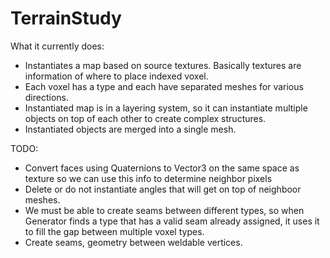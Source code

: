 # TerrainStudy

What it currently does:
* Instantiates a map based on source textures. Basically textures are information of where to place indexed voxel.
* Each voxel has a type and each have separated meshes for various directions.
* Instantiated map is in a layering system, so it can instantiate multiple objects on top of each other to create complex structures.
* Instantiated objects are merged into a single mesh.

TODO:

* Convert faces using Quaternions to Vector3 on the same space as texture so we can use this info to determine neighbor pixels
* Delete or do not instantiate angles that will get on top of neighboor meshes.
* We must be able to create seams between different types, so when Generator finds a type that has a valid seam already assigned, it uses it to fill the gap between multiple voxel types.
* Create seams, geometry between weldable vertices.
